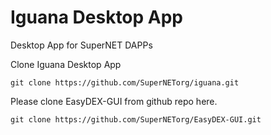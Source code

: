 # Iguana Desktop App
Desktop App for SuperNET DAPPs


Clone Iguana Desktop App
```shell
git clone https://github.com/SuperNETorg/iguana.git
```

Please clone EasyDEX-GUI from github repo here.
```shell
git clone https://github.com/SuperNETorg/EasyDEX-GUI.git
```
